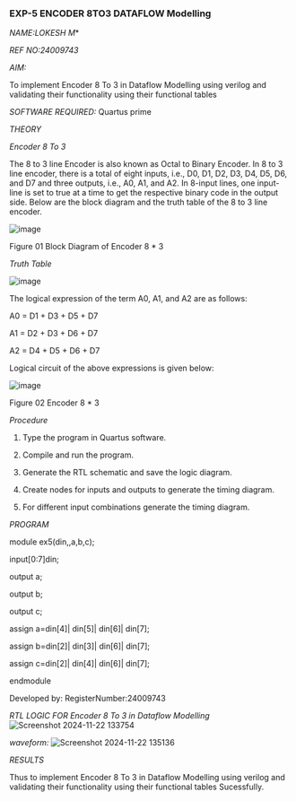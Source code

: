 ### EXP-5 ENCODER 8TO3 DATAFLOW Modelling

*NAME:LOKESH M**

*REF NO:24009743*


*AIM:*

To implement  Encoder 8 To 3 in Dataflow Modelling using verilog and validating their functionality using their functional tables

*SOFTWARE REQUIRED:* Quartus prime

*THEORY*

*Encoder 8 To 3*

The 8 to 3 line Encoder is also known as Octal to Binary Encoder. In 8 to 3 line encoder, there is a total of eight inputs, i.e., D0, D1, D2, D3, D4, D5, D6, and D7 and three outputs, i.e., A0, A1, and A2. In 8-input lines, one input-line is set to true at a time to get the respective binary code in the output side. Below are the block diagram and the truth table of the 8 to 3 line encoder.

![image](https://github.com/naavaneetha/ENCODER8TO3DATAFLOW/assets/154305477/0bc242c1-eb9e-4c47-afe5-30428470efc3)

Figure 01  Block Diagram of Encoder 8 * 3

*Truth Table*

![image](https://github.com/naavaneetha/ENCODER8TO3DATAFLOW/assets/154305477/35496b14-ae6e-4cd1-9abd-d6736b576575)

The logical expression of the term A0, A1, and A2 are as follows:

A0 = D1 + D3 + D5 + D7

A1 = D2 + D3 + D6 + D7

A2 = D4 + D5 + D6 + D7

Logical circuit of the above expressions is given below:

![image](https://github.com/naavaneetha/ENCODER8TO3DATAFLOW/assets/154305477/95acaee6-c873-4c75-89eb-ef09fb158053)

Figure 02  Encoder 8 * 3

*Procedure*
1.	Type the program in Quartus software.

2.	Compile and run the program.

3.	Generate the RTL schematic and save the logic diagram.

4.	Create nodes for inputs and outputs to generate the timing diagram.

5.	For different input combinations generate the timing diagram.


*PROGRAM*

module ex5(din,,a,b,c);


input[0:7]din;


output a;


output b;


output c;


assign a=din[4]| din[5]| din[6]| din[7];


assign b=din[2]| din[3]| din[6]| din[7];


assign c=din[2]| din[4]| din[6]| din[7];


endmodule



Developed by: RegisterNumber:24009743


*RTL LOGIC FOR Encoder 8 To 3 in Dataflow Modelling*
![Screenshot 2024-11-22 133754](https://github.com/user-attachments/assets/4d939a96-35cd-48df-8a65-e3d461f832ec)

*waveform:*
![Screenshot 2024-11-22 135136](https://github.com/user-attachments/assets/5436ad4a-fcfb-4670-9d38-47ad41e09381)

*RESULTS*

Thus to implement  Encoder 8 To 3 in Dataflow Modelling using verilog and validating their functionality using their functional tables
Sucessfully.

